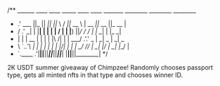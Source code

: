 /**    ______  ____  ____  _____  ____    ____  _______   ________  ________  ________  
 *   .' ___  ||_   ||   _||_   _||_   \  /   _||_   __ \ |  __   _||_   __  ||_   __  | 
 *  / .'   \_|  | |__| |    | |    |   \/   |    | |__) ||_/  / /    | |_ \_|  | |_ \_| 
 *  | |         |  __  |    | |    | |\  /| |    |  ___/    .'.' _   |  _| _   |  _| _  
 *  \ `.___.'\ _| |  | |_  _| |_  _| |_\/_| |_  _| |_     _/ /__/ | _| |__/ | _| |__/ | 
 *   `.____ .'|____||____||_____||_____||_____||_____|   |________||________||________| 
 */

 2K USDT summer giveaway of Chimpzee!
 Randomly chooses passport type, gets all minted nfts in that type and chooses winner ID.
